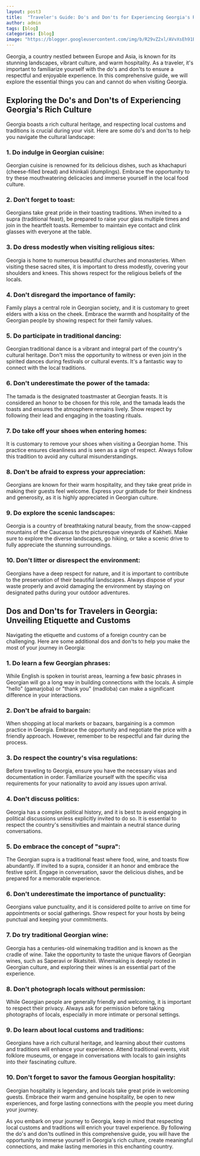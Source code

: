 ```yaml
---
layout: post3
title:  "Traveler's Guide: Do's and Don'ts for Experiencing Georgia's Rich Culture"
author: admin
tags: [blog]
categories: [blog]
image: "https://blogger.googleusercontent.com/img/b/R29vZ2xl/AVvXsEh91BcM9iztrA5TYzcfW5HoMJLPoXa-FTjZpC8KZTybXr0ep2Wwwcc7eo2fYYWerKWpxzA2jJye9oo8JKRziXkcy6baiVwGSLF2Ddrd81EqXcpwGsGvu8zqaQo2fVKDcLgkgPvajFgEcIVKi7O_PR1piEIqteBFJQV6ZMcKmGNb6WDt2XPQIpG_P7c8wp3E/s1600/images%20%284%29.jpeg"
---
```




<p>Georgia, a country nestled between Europe and Asia, is known for its stunning landscapes, vibrant culture, and warm hospitality. As a traveler, it's important to familiarize yourself with the do's and don'ts to ensure a respectful and enjoyable experience. In this comprehensive guide, we will explore the essential things you can and cannot do when visiting Georgia.</p>
<h2>Exploring the Do's and Don'ts of Experiencing Georgia's Rich Culture</h2>
<p>Georgia boasts a rich cultural heritage, and respecting local customs and traditions is crucial during your visit. Here are some do's and don'ts to help you navigate the cultural landscape:</p>
<h3>1. Do indulge in Georgian cuisine:</h3>
<p>Georgian cuisine is renowned for its delicious dishes, such as khachapuri (cheese-filled bread) and khinkali (dumplings). Embrace the opportunity to try these mouthwatering delicacies and immerse yourself in the local food culture.</p>
<h3>2. Don't forget to toast:</h3>
<p>Georgians take great pride in their toasting traditions. When invited to a supra (traditional feast), be prepared to raise your glass multiple times and join in the heartfelt toasts. Remember to maintain eye contact and clink glasses with everyone at the table.</p>
<h3>3. Do dress modestly when visiting religious sites:</h3>
<p>Georgia is home to numerous beautiful churches and monasteries. When visiting these sacred sites, it is important to dress modestly, covering your shoulders and knees. This shows respect for the religious beliefs of the locals.</p>
<h3>4. Don't disregard the importance of family:</h3>
<p>Family plays a central role in Georgian society, and it is customary to greet elders with a kiss on the cheek. Embrace the warmth and hospitality of the Georgian people by showing respect for their family values.</p>
<h3>5. Do participate in traditional dancing:</h3>
<p>Georgian traditional dance is a vibrant and integral part of the country's cultural heritage. Don't miss the opportunity to witness or even join in the spirited dances during festivals or cultural events. It's a fantastic way to connect with the local traditions.</p>
<h3>6. Don't underestimate the power of the tamada:</h3>
<p>The tamada is the designated toastmaster at Georgian feasts. It is considered an honor to be chosen for this role, and the tamada leads the toasts and ensures the atmosphere remains lively. Show respect by following their lead and engaging in the toasting rituals.</p>
<h3>7. Do take off your shoes when entering homes:</h3>
<p>It is customary to remove your shoes when visiting a Georgian home. This practice ensures cleanliness and is seen as a sign of respect. Always follow this tradition to avoid any cultural misunderstandings.</p>
<h3>8. Don't be afraid to express your appreciation:</h3>
<p>Georgians are known for their warm hospitality, and they take great pride in making their guests feel welcome. Express your gratitude for their kindness and generosity, as it is highly appreciated in Georgian culture.</p>
<h3>9. Do explore the scenic landscapes:</h3>
<p>Georgia is a country of breathtaking natural beauty, from the snow-capped mountains of the Caucasus to the picturesque vineyards of Kakheti. Make sure to explore the diverse landscapes, go hiking, or take a scenic drive to fully appreciate the stunning surroundings.</p>
<h3>10. Don't litter or disrespect the environment:</h3>
<p>Georgians have a deep respect for nature, and it is important to contribute to the preservation of their beautiful landscapes. Always dispose of your waste properly and avoid damaging the environment by staying on designated paths during your outdoor adventures.</p>
<h2>Dos and Don'ts for Travelers in Georgia: Unveiling Etiquette and Customs</h2>
<p>Navigating the etiquette and customs of a foreign country can be challenging. Here are some additional dos and don'ts to help you make the most of your journey in Georgia:</p>
<h3>1. Do learn a few Georgian phrases:</h3>
<p>While English is spoken in tourist areas, learning a few basic phrases in Georgian will go a long way in building connections with the locals. A simple &quot;hello&quot; (gamarjoba) or &quot;thank you&quot; (madloba) can make a significant difference in your interactions.</p>
<h3>2. Don't be afraid to bargain:</h3>
<p>When shopping at local markets or bazaars, bargaining is a common practice in Georgia. Embrace the opportunity and negotiate the price with a friendly approach. However, remember to be respectful and fair during the process.</p>
<h3>3. Do respect the country's visa regulations:</h3>
<p>Before traveling to Georgia, ensure you have the necessary visas and documentation in order. Familiarize yourself with the specific visa requirements for your nationality to avoid any issues upon arrival.</p>
<h3>4. Don't discuss politics:</h3>
<p>Georgia has a complex political history, and it is best to avoid engaging in political discussions unless explicitly invited to do so. It is essential to respect the country's sensitivities and maintain a neutral stance during conversations.</p>
<h3>5. Do embrace the concept of &quot;supra&quot;:</h3>
<p>The Georgian supra is a traditional feast where food, wine, and toasts flow abundantly. If invited to a supra, consider it an honor and embrace the festive spirit. Engage in conversation, savor the delicious dishes, and be prepared for a memorable experience.</p>
<h3>6. Don't underestimate the importance of punctuality:</h3>
<p>Georgians value punctuality, and it is considered polite to arrive on time for appointments or social gatherings. Show respect for your hosts by being punctual and keeping your commitments.</p>
<h3>7. Do try traditional Georgian wine:</h3>
<p>Georgia has a centuries-old winemaking tradition and is known as the cradle of wine. Take the opportunity to taste the unique flavors of Georgian wines, such as Saperavi or Rkatsiteli. Winemaking is deeply rooted in Georgian culture, and exploring their wines is an essential part of the experience.</p>
<h3>8. Don't photograph locals without permission:</h3>
<p>While Georgian people are generally friendly and welcoming, it is important to respect their privacy. Always ask for permission before taking photographs of locals, especially in more intimate or personal settings.</p>
<h3>9. Do learn about local customs and traditions:</h3>
<p>Georgians have a rich cultural heritage, and learning about their customs and traditions will enhance your experience. Attend traditional events, visit folklore museums, or engage in conversations with locals to gain insights into their fascinating culture.</p>
<h3>10. Don't forget to savor the famous Georgian hospitality:</h3>
<p>Georgian hospitality is legendary, and locals take great pride in welcoming guests. Embrace their warm and genuine hospitality, be open to new experiences, and forge lasting connections with the people you meet during your journey.</p>
<p>As you embark on your journey to Georgia, keep in mind that respecting local customs and traditions will enrich your travel experience. By following the do's and don'ts outlined in this comprehensive guide, you will have the opportunity to immerse yourself in Georgia's rich culture, create meaningful connections, and make lasting memories in this enchanting country.</p>
